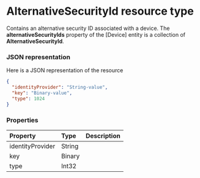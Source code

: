 # AlternativeSecurityId resource type

Contains an alternative security ID associated with a device. The **alternativeSecurityIds** property of the [Device] entity is a collection of **AlternativeSecurityId**.

### JSON representation

Here is a JSON representation of the resource

<!-- {
  "blockType": "resource",
  "optionalProperties": [

  ],
  "@odata.type": "microsoft.graph.alternativesecurityid"
}-->

```json
{
  "identityProvider": "String-value",
  "key": "Binary-value",
  "type": 1024
}

```
### Properties
| Property	   | Type	|Description|
|:---------------|:--------|:----------|
|identityProvider|String|            |
|key|Binary|            |
|type|Int32|            |

<!-- uuid: 57e02da2-b862-4b2f-836a-c2a183fcf46b
2015-10-21 09:49:44 UTC -->
<!-- {
  "type": "#page.annotation",
  "description": "AlternativeSecurityId resource",
  "keywords": "",
  "section": "documentation",
  "tocPath": ""
}-->